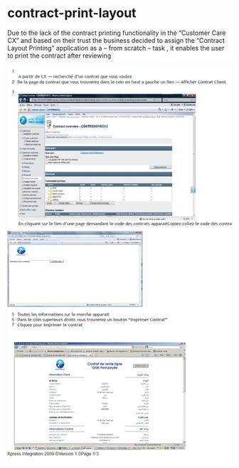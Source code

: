 # contract-print-layout
Due to the lack of the contract printing functionality in the “Customer Care CX” and based on their trust the business decided to assign the “Contract Layout Printing” application as a – from scratch – task , it enables the user to print the contract after reviewing

![Contract Print Layout](https://github.com/iebeid/contract-print-layout/blob/master/contract.png)
